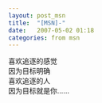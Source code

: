 ```yaml
---
layout: post_msn
title:  "[MSN]-"
date:   2007-05-02 01:18
categories: from msn
---
```

喜欢追逐的感觉  
因为目标明确  
喜欢追逐的人  
因为目标就是你......  